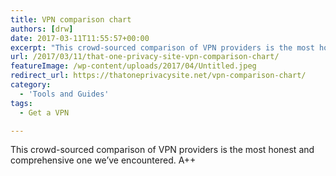 ```yaml
---
title: VPN comparison chart
authors: [drw]
date: 2017-03-11T11:55:57+00:00
excerpt: "This crowd-sourced comparison of VPN providers is the most honest and comprehensive one we've encountered. A++"
url: /2017/03/11/that-one-privacy-site-vpn-comparison-chart/
featureImage: /wp-content/uploads/2017/04/Untitled.jpeg
redirect_url: https://thatoneprivacysite.net/vpn-comparison-chart/
category:
  - 'Tools and Guides'
tags:
  - Get a VPN

---
```

This crowd-sourced comparison of VPN providers is the most honest and comprehensive one we&#8217;ve encountered. A++
